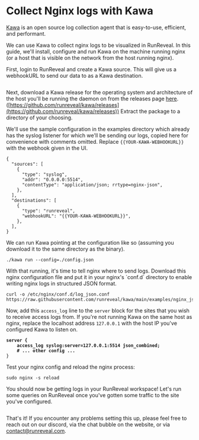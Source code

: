# Collect Nginx logs with Kawa

[Kawa](https://github.com/runreveal/kawa) is an open source log collection agent that is easy-to-use, efficient, and performant.

We can use Kawa to collect nginx logs to be visualized in RunReveal.  In this guide, we'll install, configure and run Kawa on the machine running nginx (or a host that is visible on the network from the host running nginx).

First, login to RunReveal and create a Kawa source.  This will give us a webhookURL to send our data to as a Kawa destination.

<figure><img src="../.gitbook/assets/Screenshot 2023-08-02 at 10.22.31 AM.png" alt=""><figcaption></figcaption></figure>

Next, download a Kawa release for the operating system and architecture of the host you'll be running the daemon on from the releases page [here](https://github.com/runreveal/kawa/releases). ([https://github.com/runreveal/kawa/releases](https://github.com/runreveal/kawa/releases)) Extract the package to a directory of your choosing.

We'll use the sample configuration in the examples directory which already has the syslog listener for which we'll be sending our logs, copied here for convenience with comments omitted.  Replace `{{YOUR-KAWA-WEBHOOKURL}}` with the webhook given in the UI.

```
{
  "sources": [
    {
      "type": "syslog",
      "addr": "0.0.0.0:5514",
      "contentType": "application/json; rrtype=nginx-json",
    },
  ],
  "destinations": [
    {
      "type": "runreveal",
      "webhookURL": "{{YOUR-KAWA-WEBHOOKURL}}",
    },
  ],
}
```

We can run Kawa pointing at the configuration like so (assuming you download it to the same directory as the binary).

```
./kawa run --config=./config.json
```

With that running, it's time to tell nginx where to send logs.  Download this nginx configuration file and put it in your nginx's \`conf.d\` directory to enable writing nginx logs in structured JSON format.

```
curl -o /etc/nginx/conf.d/log_json.conf https://raw.githubusercontent.com/runreveal/kawa/main/examples/nginx_json.conf
```

Now, add this `access_log` line to the `server` block for the sites that you wish to receive access logs from.  If you're not running Kawa on the same host as nginx, replace the localhost address `127.0.0.1` with the host IP you've configured Kawa to listen on.

<pre><code><strong>server {
</strong><strong>    access_log syslog:server=127.0.0.1:5514 json_combined;
</strong><strong>    # ... other config ...
</strong>}
</code></pre>

Test your nginx config and reload the nginx process:

```
sudo nginx -s reload
```

You should now be getting logs in your RunReveal workspace!  Let's run some queries on RunReveal once you've gotten some traffic to the site you've configured.

<figure><img src="../.gitbook/assets/runreveal.com_dash_search.png" alt=""><figcaption></figcaption></figure>

That's it!  If you encounter any problems setting this up, please feel free to reach out on our discord, via the chat bubble on the website, or via contact@runreveal.com.
